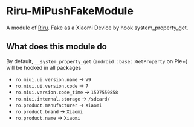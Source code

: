 # Riru-MiPushFakeModule

A module of [Riru](https://github.com/RikkaApps/Riru). Fake as a Xiaomi Device by hook system_property_get.

## What does this module do

By default, `__system_property_get` (`android::base::GetProperty` on Pie+) will be hooked in all packages

* `ro.miui.ui.version.name` -> `V9`
* `ro.miui.ui.version.code` -> `7`
* `ro.miui.version.code_time` -> `1527550858`
* `ro.miui.internal.storage` -> `/sdcard/`
* `ro.product.manufacturer` -> `Xiaomi`
* `ro.product.brand` -> `Xiaomi`
* `ro.product.name` -> `Xiaomi`

 